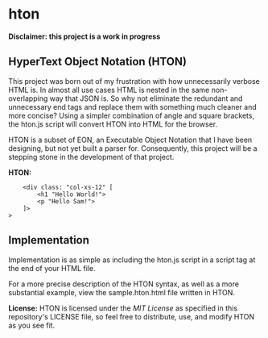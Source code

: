 # hton
**Disclaimer: this project is a work in progress**

## HyperText Object Notation (HTON)

This project was born out of my frustration with how unnecessarily verbose HTML is. 
In almost all use cases HTML is nested in the same non-overlapping way that JSON is. 
So why not eliminate the redundant and unnecessary end tags and replace them with something much cleaner and more concise?
Using a simpler combination of angle and square brackets, the hton.js script will convert HTON into HTML for the browser.

HTON is a subset of EON, an Executable Object Notation that I have been designing, but not yet built a parser for.
Consequently, this project will be a stepping stone in the development of that project. 

**HTON:**
```<div class: "row"
    <div class: "col-xs-12" [
        <h1 "Hello World!">
        <p "Hello Sam!">
    ]>
>
```

## Implementation
Implementation is as simple as including the hton.js script in a script tag at the end of your HTML file.

For a more precise description of the HTON syntax, as well as a more substantial example, view the sample.hton.html file written in HTON.

**License:**
HTON is licensed under the _MIT License_ as specified in this repository's LICENSE file, so feel free to distribute, use, and modify HTON as you see fit.
